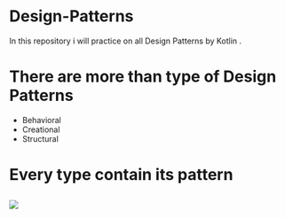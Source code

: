 # Design-Patterns
In this repository  i will practice on all Design Patterns by Kotlin .

# There are more than type of Design Patterns
* Behavioral
* Creational
* Structural

# Every type contain its pattern 
## <img src="https://user-images.githubusercontent.com/62241386/228518747-4e5eedb2-e8fc-498c-9f21-ef515e006aef.png" >
